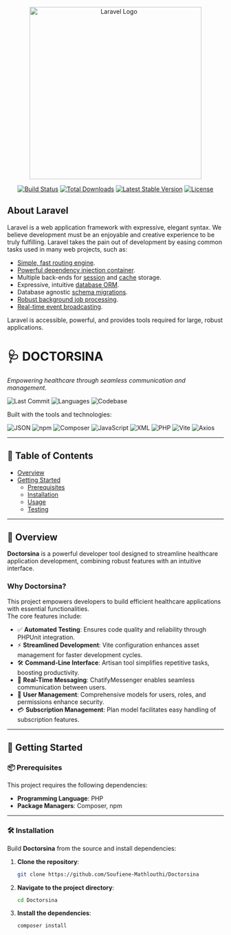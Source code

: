 <p align="center"><a href="https://laravel.com" target="_blank"><img src="https://raw.githubusercontent.com/laravel/art/master/logo-lockup/5%20SVG/2%20CMYK/1%20Full%20Color/laravel-logolockup-cmyk-red.svg" width="400" alt="Laravel Logo"></a></p>

<p align="center">
<a href="https://github.com/laravel/framework/actions"><img src="https://github.com/laravel/framework/workflows/tests/badge.svg" alt="Build Status"></a>
<a href="https://packagist.org/packages/laravel/framework"><img src="https://img.shields.io/packagist/dt/laravel/framework" alt="Total Downloads"></a>
<a href="https://packagist.org/packages/laravel/framework"><img src="https://img.shields.io/packagist/v/laravel/framework" alt="Latest Stable Version"></a>
<a href="https://packagist.org/packages/laravel/framework"><img src="https://img.shields.io/packagist/l/laravel/framework" alt="License"></a>
</p>

## About Laravel

Laravel is a web application framework with expressive, elegant syntax. We believe development must be an enjoyable and creative experience to be truly fulfilling. Laravel takes the pain out of development by easing common tasks used in many web projects, such as:

- [Simple, fast routing engine](https://laravel.com/docs/routing).
- [Powerful dependency injection container](https://laravel.com/docs/container).
- Multiple back-ends for [session](https://laravel.com/docs/session) and [cache](https://laravel.com/docs/cache) storage.
- Expressive, intuitive [database ORM](https://laravel.com/docs/eloquent).
- Database agnostic [schema migrations](https://laravel.com/docs/migrations).
- [Robust background job processing](https://laravel.com/docs/queues).
- [Real-time event broadcasting](https://laravel.com/docs/broadcasting).

Laravel is accessible, powerful, and provides tools required for large, robust applications.

# 🩺 DOCTORSINA

*Empowering healthcare through seamless communication and management.*

![Last Commit](https://img.shields.io/github/last-commit/Soufiene-Mathlouthi/Doctorsina?label=last%20commit)
![Languages](https://img.shields.io/github/languages/count/Soufiene-Mathlouthi/Doctorsina)
![Codebase](https://img.shields.io/badge/main-2024-blue)

Built with the tools and technologies:

![JSON](https://img.shields.io/badge/-JSON-000?logo=json&logoColor=white)
![npm](https://img.shields.io/badge/-npm-CB3837?logo=npm&logoColor=white)
![Composer](https://img.shields.io/badge/-Composer-885630?logo=composer&logoColor=white)
![JavaScript](https://img.shields.io/badge/-JavaScript-F7DF1E?logo=javascript&logoColor=black)
![XML](https://img.shields.io/badge/-XML-0060AC?logo=xml&logoColor=white)
![PHP](https://img.shields.io/badge/-PHP-777BB4?logo=php&logoColor=white)
![Vite](https://img.shields.io/badge/-Vite-646CFF?logo=vite&logoColor=white)
![Axios](https://img.shields.io/badge/-Axios-5A29E4?logo=axios&logoColor=white)

---

## 📑 Table of Contents

- [Overview](#overview)
- [Getting Started](#getting-started)
  - [Prerequisites](#prerequisites)
  - [Installation](#installation)
  - [Usage](#usage)
  - [Testing](#testing)

---

## 📌 Overview

**Doctorsina** is a powerful developer tool designed to streamline healthcare application development, combining robust features with an intuitive interface.

### Why Doctorsina?

This project empowers developers to build efficient healthcare applications with essential functionalities.  
The core features include:

- ✅ **Automated Testing**: Ensures code quality and reliability through PHPUnit integration.  
- ⚡ **Streamlined Development**: Vite configuration enhances asset management for faster development cycles.  
- 🛠 **Command-Line Interface**: Artisan tool simplifies repetitive tasks, boosting productivity.  
- 💬 **Real-Time Messaging**: ChatifyMessenger enables seamless communication between users.  
- 👥 **User Management**: Comprehensive models for users, roles, and permissions enhance security.  
- 💳 **Subscription Management**: Plan model facilitates easy handling of subscription features.

---

## 🚀 Getting Started

### 📦 Prerequisites

This project requires the following dependencies:

- **Programming Language**: PHP  
- **Package Managers**: Composer, npm

---

### 🛠 Installation

Build **Doctorsina** from the source and install dependencies:

1. **Clone the repository**:

   ```bash
   git clone https://github.com/Soufiene-Mathlouthi/Doctorsina

2. **Navigate to the project directory**:

   ```bash
   cd Doctorsina

3. **Install the dependencies**:

   ```bash
   composer install



